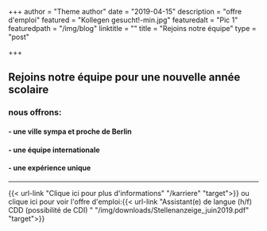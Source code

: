 +++
author = "Theme author"
date = "2019-04-15"
description = "offre d'emploi"
featured = "Kollegen gesucht!-min.jpg"
featuredalt = "Pic 1"
featuredpath = "/img/blog"
linktitle = ""
title = "Rejoins notre équipe"
type = "post"

+++

## Rejoins notre équipe pour une nouvelle année scolaire 

### nous offrons:

#### - une ville sympa et proche de Berlin
#### - une équipe internationale
#### - une expérience unique


---
    
{{< url-link "Clique ici pour plus d'informations" "/karriere" "target">}} 
ou clique ici pour voir l'offre d'emploi:{{< url-link "Assistant(e) de langue (h/f) CDD (possibilité de CDI) " "/img/downloads/Stellenanzeige_juin2019.pdf" "target">}}

